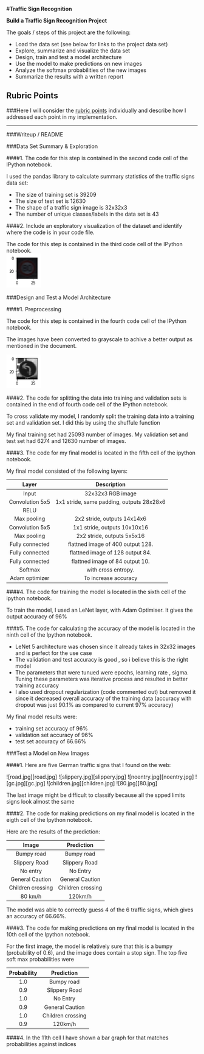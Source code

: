 #**Traffic Sign Recognition** 

**Build a Traffic Sign Recognition Project**

The goals / steps of this project are the following:
* Load the data set (see below for links to the project data set)
* Explore, summarize and visualize the data set
* Design, train and test a model architecture
* Use the model to make predictions on new images
* Analyze the softmax probabilities of the new images
* Summarize the results with a written report


## Rubric Points
###Here I will consider the [rubric points](https://review.udacity.com/#!/rubrics/481/view) individually and describe how I addressed each point in my implementation.  

---
###Writeup / README


###Data Set Summary & Exploration

####1. The code for this step is contained in the second code cell of the IPython notebook.  

I used the pandas library to calculate summary statistics of the traffic
signs data set:

* The size of training set is 39209
* The size of test set is 12630
* The shape of a traffic sign image is 32x32x3
* The number of unique classes/labels in the data set is 43

####2. Include an exploratory visualization of the dataset and identify where the code is in your code file.

The code for this step is contained in the third code cell of the IPython notebook.  
![80 limit](road_narrows.png)


###Design and Test a Model Architecture

####1. Preprocessing

The code for this step is contained in the fourth code cell of the IPython notebook.

The images have been converted to grayscale to achive a better output as mentioned in the document.

![grayscaled image](grayscale.png)


####2. The code for splitting the data into training and validation sets is contained in the end of fourth code cell of the IPython notebook.  

To cross validate my model, I randomly split the training data into a training set and validation set. I did this by using the shuffule function

My final training set had 25093 number of images. My validation set and test set had 6274 and 12630 number of images.


####3. The code for my final model is located in the fifth cell of the ipython notebook. 

My final model consisted of the following layers:

| Layer         		|     Description	        					| 
|:---------------------:|:---------------------------------------------:| 
| Input         		| 32x32x3 RGB image   							| 
| Convolution 5x5     	| 1x1 stride, same padding, outputs 28x28x6 	|
| RELU					|												|
| Max pooling	      	| 2x2 stride,  outputs 14x14x6 				|
| Convolution 5x5	    | 1x1 stride, outputs 10x10x16      									|
| Max pooling	      	| 2x2 stride,  outputs 5x5x16 				|
| Fully connected		| flattned image of 400 output 128.        									|
| Fully connected		| flattned image of 128 output 84.        									|
| Fully connected		| flattned image of 84 output 10.        									|
| Softmax				| with cross entropy.        									|
|Adam optimizer						| To increase accuracy												
####4. The code for training the model is located in the sixth cell of the ipython notebook. 

To train the model, I used an LeNet layer, with Adam Optimiser. It gives the output accuracy of 96%

####5.  The code for calculating the accuracy of the model is located in the ninth cell of the Ipython notebook.
* LeNet 5 architecture was chosen since it already takes in 32x32 images and is perfect for the use case
* The validation and test accuracy is good , so i believe this is the right model
* The parameters that were tunued were epochs, learning rate , sigma. Tuning these parameters was iterative process and resulted in better training accuracy
* I also used dropout regularization (code commented out) but removed it since it decreased overall accuracy of the training data (accuracy with dropout was just 90.1% as compared to current 97% accuracy)

My final model results were:
* training set accuracy of 96%
* validation set accuracy of 96% 
* test set accuracy of 66.66%

###Test a Model on New Images

####1. Here are five German traffic signs that I found on the web:

![road.jpg][road.jpg] ![slippery.jpg][slippery.jpg] ![noentry.jpg][noentry.jpg] 
![gc.jpg][gc.jpg] ![children.jpg][children.jpg] ![80.jpg][80.jpg]

The last image might be difficult to classify because all the spped limits signs look almost the same

####2. The code for making predictions on my final model is located in the eigth cell of the Ipython notebook.

Here are the results of the prediction:

| Image			        |     Prediction	        					| 
|:---------------------:|:---------------------------------------------:| 
| Bumpy road      		| Bumpy road   									| 
| Slippery Road			| Slippery Road      							|
| No entry     			| No Entry 										|
| General Caution					| General Caution											|
| Children crossing			| Children crossing      							|
| 80 km/h	      		| 120km/h					 				|

The model was able to correctly guess 4 of the 6 traffic signs, which gives an accuracy of 66.66%.

####3. The code for making predictions on my final model is located in the 10th cell of the Ipython notebook.

For the first image, the model is relatively sure that this is a bumpy (probability of 0.6), and the image does contain a stop sign. The top five soft max probabilities were

| Probability         	|     Prediction	        					| 
|:---------------------:|:---------------------------------------------:| 
| 1.0      		| Bumpy road   									| 
| 0.9			| Slippery Road      							|
| 1.0     			| No Entry 										|
| 0.9					| General Caution											|
| 1.0			| Children crossing      							|
| 0.9	      		| 120km/h					 				|


####4. In the 11th cell I have shown a bar graph for that matches probabilities against indices